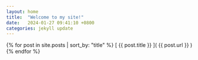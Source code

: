 ```yaml
---
layout: home
title:  "Welcome to my site!"
date:   2024-01-27 09:41:10 +0800
categories: jekyll update
---
```



{% for post in site.posts | sort_by: "title" %} [ {{ post.title }} ]( {{ post.url }} ) {% endfor %}